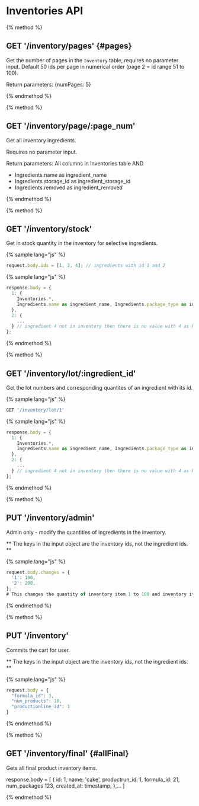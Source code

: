 # Inventories API

{% method %}
## GET '/inventory/pages' {#pages}

Get the number of pages in the `Inventory` table, requires no parameter input. Default 50 ids per page in numerical order (page 2 = id range 51 to 100).

Return parameters:
{numPages: 5}

{% endmethod %}

{% method %}
## GET '/inventory/page/:page_num'

Get all inventory ingredients.

Requires no parameter input.

Return parameters:
All columns in Inventories table AND
- Ingredients.name as ingredient_name
- Ingredients.storage_id as ingredient_storage_id
- Ingredients.removed as ingredient_removed

{% endmethod %}

{% method %}
## GET '/inventory/stock'

Get in stock quantity in the inventory for selective ingredients.

{% sample lang="js" %}
```js
request.body.ids = [1, 2, 4]; // ingredients with id 1 and 2
```

{% sample lang="js" %}
```js
response.body = {
  1: {
    Inventories.*,
    Ingredients.name as ingredient_name, Ingredients.package_type as ingredient_package_type, Ingredients.storage_id as ingredient_storage_id, Ingredients.removed as ingredient_removed
  },
  2: {
    ...
  } // ingredient 4 not in inventory then there is no value with 4 as key
};
```

{% endmethod %}

{% method %}
## GET '/inventory/lot/:ingredient_id'

Get the lot numbers and corresponding quantites of an ingredient with its id.

{% sample lang="js" %}
```js
GET '/inventory/lot/1'
```

{% sample lang="js" %}
```js
response.body = {
  1: {
    Inventories.*,
    Ingredients.name as ingredient_name, Ingredients.package_type as ingredient_package_type, Ingredients.storage_id as ingredient_storage_id, Ingredients.removed as ingredient_removed
  },
  2: {
    ...
  } // ingredient 4 not in inventory then there is no value with 4 as key
};
```

{% endmethod %}

{% method %}
## PUT '/inventory/admin'

Admin only - modify the quantities of ingredients in the inventory.

** The keys in the input object are the inventory ids, not the ingredient ids. **

{% sample lang="js" %}
```js
request.body.changes = {
  '1': 100,
  '2': 200,
};
# This changes the quantity of inventory item 1 to 100 and inventory item 2 to 200.
```
{% endmethod %}

{% method %}
## PUT '/inventory'

Commits the cart for user.

** The keys in the input object are the inventory ids, not the ingredient ids. **

{% sample lang="js" %}
```js
request.body = {
  "formula_id": 3,
  "num_products": 10,
  "productionline_id": 1
}
```
{% endmethod %}

{% method %}
## GET '/inventory/final' {#allFinal}

Gets all final product inventory items.

response.body = [
  {
    id: 1,
    name: 'cake',
	  productrun_id: 1,
	  formula_id: 21,
	  num_packages 123,
	  created_at: timestamp,
  },...
]

{% endmethod %}